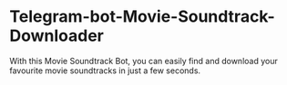 # Telegram-bot-Movie-Soundtrack-Downloader
With this Movie Soundtrack Bot, you can easily find and download your favourite movie soundtracks in just a few seconds.
